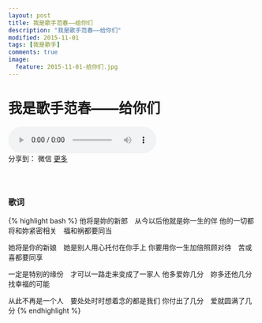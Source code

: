 ```yaml
---
layout: post
title: 我是歌手范春——给你们
description: "我是歌手范春——给你们"
modified: 2015-11-01
tags: [我是歌手]
comments: true
image:
  feature: 2015-11-01-给你们.jpg
---
```


# 我是歌手范春——给你们

<audio controls>
  <source src="{{ site.url }}/songs/给你们.ogg" ></source>
  <source src="{{ site.url }}/songs/给你们.mp3" ></source>
</audio>
<div id="ckepop">
<span class="jiathis_txt">分享到：</span>
<a class="jiathis_button_weixin">微信</a> 
<a href="http://www.jiathis.com/share"  class="jiathis jiathis_txt jiathis_separator jtico jtico_jiathis" target="_blank">更多</a>
<a class="jiathis_counter_style"></a> </div> 
<script type="text/javascript" src="http://v3.jiathis.com/code/jia.js?uid=1" charset="utf-8"></script>

### &nbsp;

### 歌词
{% highlight bash %}
他将是妳的新郎　从今以后他就是妳一生的伴
他的一切都将和妳紧密相关　福和祸都要同当

她将是你的新娘　她是别人用心托付在你手上
你要用你一生加倍照顾对待　苦或喜都要同享

一定是特别的缘份　才可以一路走来变成了一家人
他多爱妳几分　妳多还他几分　找幸福的可能

从此不再是一个人　要处处时时想着念的都是我们
你付出了几分　爱就圆满了几分
{% endhighlight %}